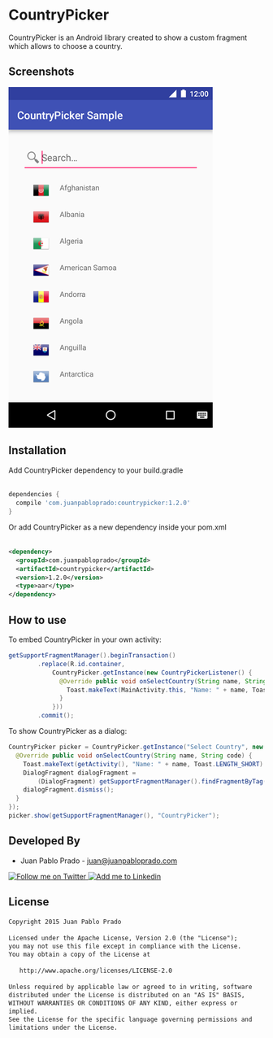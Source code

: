 CountryPicker
=============
CountryPicker is an Android library created to show a custom fragment which allows to choose a country.

Screenshots
-----------
![Demo Screenshot][1]

Installation
------------

Add CountryPicker dependency to your build.gradle

```groovy

dependencies {
  compile 'com.juanpabloprado:countrypicker:1.2.0'
}

```

Or add CountryPicker as a new dependency inside your pom.xml

```xml

<dependency>
  <groupId>com.juanpabloprado</groupId>
  <artifactId>countrypicker</artifactId>
  <version>1.2.0</version>
  <type>aar</type>
</dependency>

```

## How to use

To embed CountryPicker in your own activity:

```java
getSupportFragmentManager().beginTransaction()
        .replace(R.id.container,
            CountryPicker.getInstance(new CountryPickerListener() {
              @Override public void onSelectCountry(String name, String code) {
                Toast.makeText(MainActivity.this, "Name: " + name, Toast.LENGTH_SHORT).show();
              }
            }))
        .commit();
```

To show CountryPicker as a dialog:

```java
CountryPicker picker = CountryPicker.getInstance("Select Country", new CountryPickerListener() {
  @Override public void onSelectCountry(String name, String code) {
    Toast.makeText(getActivity(), "Name: " + name, Toast.LENGTH_SHORT).show();
    DialogFragment dialogFragment =
        (DialogFragment) getSupportFragmentManager().findFragmentByTag("CountryPicker");
    dialogFragment.dismiss();
  }
});
picker.show(getSupportFragmentManager(), "CountryPicker");
```

Developed By
------------

* Juan Pablo Prado - <juan@juanpabloprado.com>

<a href="https://twitter.com/juanpablosprado">
  <img alt="Follow me on Twitter" src="http://imageshack.us/a/img812/3923/smallth.png" />
</a>
<a href="https://www.linkedin.com/in/juanpabloprado">
  <img alt="Add me to Linkedin" src="http://imageshack.us/a/img41/7877/smallld.png" />
</a>

License
-------

    Copyright 2015 Juan Pablo Prado

    Licensed under the Apache License, Version 2.0 (the "License");
    you may not use this file except in compliance with the License.
    You may obtain a copy of the License at

       http://www.apache.org/licenses/LICENSE-2.0

    Unless required by applicable law or agreed to in writing, software
    distributed under the License is distributed on an "AS IS" BASIS,
    WITHOUT WARRANTIES OR CONDITIONS OF ANY KIND, either express or implied.
    See the License for the specific language governing permissions and
    limitations under the License.

[1]: ./art/screenshot.png
